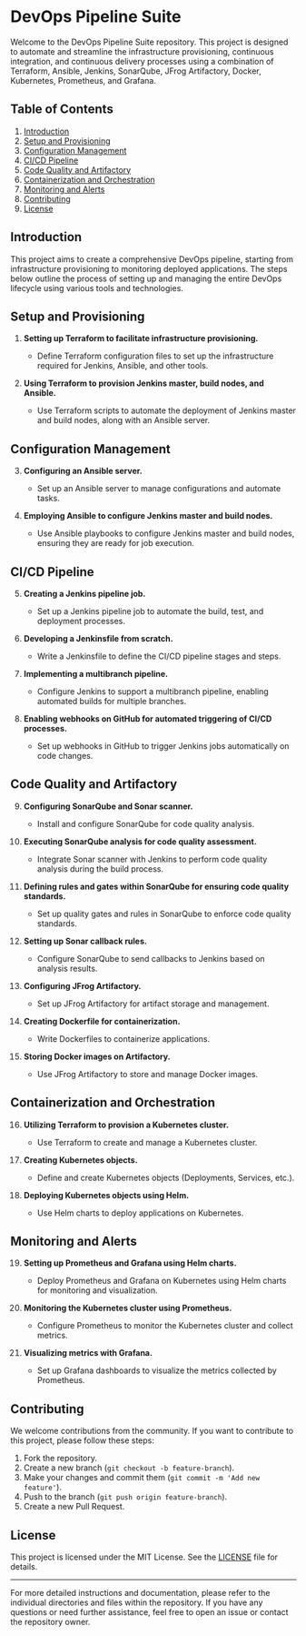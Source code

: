 # DevOps Pipeline Suite

Welcome to the DevOps Pipeline Suite repository. This project is designed to automate and streamline the infrastructure provisioning, continuous integration, and continuous delivery processes using a combination of Terraform, Ansible, Jenkins, SonarQube, JFrog Artifactory, Docker, Kubernetes, Prometheus, and Grafana.

## Table of Contents

1. [Introduction](#introduction)
2. [Setup and Provisioning](#setup-and-provisioning)
3. [Configuration Management](#configuration-management)
4. [CI/CD Pipeline](#cicd-pipeline)
5. [Code Quality and Artifactory](#code-quality-and-artifactory)
6. [Containerization and Orchestration](#containerization-and-orchestration)
7. [Monitoring and Alerts](#monitoring-and-alerts)
8. [Contributing](#contributing)
9. [License](#license)

## Introduction

This project aims to create a comprehensive DevOps pipeline, starting from infrastructure provisioning to monitoring deployed applications. The steps below outline the process of setting up and managing the entire DevOps lifecycle using various tools and technologies.

## Setup and Provisioning

1. **Setting up Terraform to facilitate infrastructure provisioning.**
    - Define Terraform configuration files to set up the infrastructure required for Jenkins, Ansible, and other tools.
    
2. **Using Terraform to provision Jenkins master, build nodes, and Ansible.**
    - Use Terraform scripts to automate the deployment of Jenkins master and build nodes, along with an Ansible server.

## Configuration Management

3. **Configuring an Ansible server.**
    - Set up an Ansible server to manage configurations and automate tasks.
    
4. **Employing Ansible to configure Jenkins master and build nodes.**
    - Use Ansible playbooks to configure Jenkins master and build nodes, ensuring they are ready for job execution.

## CI/CD Pipeline

5. **Creating a Jenkins pipeline job.**
    - Set up a Jenkins pipeline job to automate the build, test, and deployment processes.
    
6. **Developing a Jenkinsfile from scratch.**
    - Write a Jenkinsfile to define the CI/CD pipeline stages and steps.
    
7. **Implementing a multibranch pipeline.**
    - Configure Jenkins to support a multibranch pipeline, enabling automated builds for multiple branches.
    
8. **Enabling webhooks on GitHub for automated triggering of CI/CD processes.**
    - Set up webhooks in GitHub to trigger Jenkins jobs automatically on code changes.

## Code Quality and Artifactory

9. **Configuring SonarQube and Sonar scanner.**
    - Install and configure SonarQube for code quality analysis.
    
10. **Executing SonarQube analysis for code quality assessment.**
    - Integrate Sonar scanner with Jenkins to perform code quality analysis during the build process.
    
11. **Defining rules and gates within SonarQube for ensuring code quality standards.**
    - Set up quality gates and rules in SonarQube to enforce code quality standards.
    
12. **Setting up Sonar callback rules.**
    - Configure SonarQube to send callbacks to Jenkins based on analysis results.

13. **Configuring JFrog Artifactory.**
    - Set up JFrog Artifactory for artifact storage and management.
    
14. **Creating Dockerfile for containerization.**
    - Write Dockerfiles to containerize applications.
    
15. **Storing Docker images on Artifactory.**
    - Use JFrog Artifactory to store and manage Docker images.

## Containerization and Orchestration

16. **Utilizing Terraform to provision a Kubernetes cluster.**
    - Use Terraform to create and manage a Kubernetes cluster.
    
17. **Creating Kubernetes objects.**
    - Define and create Kubernetes objects (Deployments, Services, etc.).
    
18. **Deploying Kubernetes objects using Helm.**
    - Use Helm charts to deploy applications on Kubernetes.

## Monitoring and Alerts

19. **Setting up Prometheus and Grafana using Helm charts.**
    - Deploy Prometheus and Grafana on Kubernetes using Helm charts for monitoring and visualization.
    
20. **Monitoring the Kubernetes cluster using Prometheus.**
    - Configure Prometheus to monitor the Kubernetes cluster and collect metrics.
    
21. **Visualizing metrics with Grafana.**
    - Set up Grafana dashboards to visualize the metrics collected by Prometheus.

## Contributing

We welcome contributions from the community. If you want to contribute to this project, please follow these steps:

1. Fork the repository.
2. Create a new branch (`git checkout -b feature-branch`).
3. Make your changes and commit them (`git commit -m 'Add new feature'`).
4. Push to the branch (`git push origin feature-branch`).
5. Create a new Pull Request.

## License

This project is licensed under the MIT License. See the [LICENSE](LICENSE) file for details.

---

For more detailed instructions and documentation, please refer to the individual directories and files within the repository. If you have any questions or need further assistance, feel free to open an issue or contact the repository owner.
